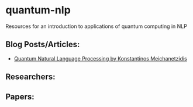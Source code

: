 # quantum-nlp
Resources for an introduction to applications of quantum computing in NLP

## Blog Posts/Articles:

- [Quantum Natural Language Processing by Konstantinos Meichanetzidis](https://medium.com/cambridge-quantum-computing/quantum-natural-language-processing-748d6f27b31d)


## Researchers: 

## Papers: 

##
